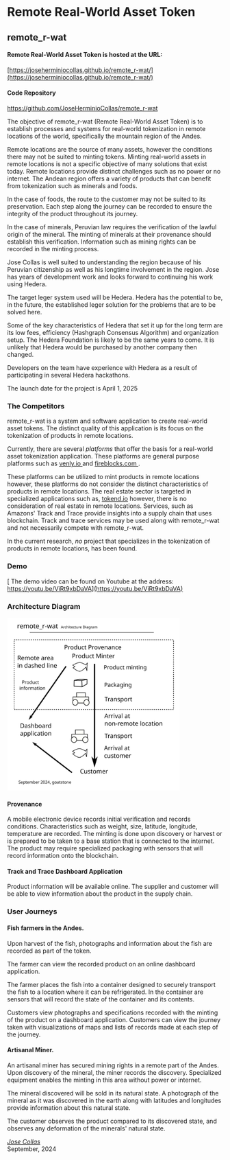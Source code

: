 <h1> Remote Real-World Asset Token</h1>

## remote_r-wat

#### Remote Real-World Asset Token is hosted at the URL:

[https://joseherminiocollas.github.io/remote_r-wat/](https://joseherminiocollas.github.io/remote_r-wat/)

#### Code Repository

<a href="https://github.com/JoseHerminioCollas/remote_r-wat">https://github.com/JoseHerminioCollas/remote_r-wat</a>

The objective of remote_r-wat (Remote Real-World Asset Token) is to establish processes and systems for real-world tokenization in remote locations of the world, specifically the mountain region of the Andes.

Remote locations are the source of many assets, however the conditions there may not be suited to minting tokens. Minting real-world assets in remote locations is not a specific objective of many solutions that exist today. Remote locations provide distinct challenges such as no power or no internet. The Andean region offers a variety of products that can benefit from tokenization such as minerals and foods.

In the case of foods, the route to the customer may not be suited to its preservation.
Each step along the journey can be recorded to ensure the integrity of the product throughout its journey.

In the case of minerals, Peruvian law requires the verification of the lawful origin of the mineral.
The minting of minerals at their provenance should establish this verification. Information such as mining rights can be recorded in the minting process.

Jose Collas is well suited to understanding the region because of his Peruvian citizenship as well as his longtime involvement in the region. Jose has years of development work and looks forward to continuing his work using Hedera.

The target leger system used will be Hedera. Hedera has the potential to be, in the future, the established leger solution for the problems that are to be solved here.

Some of the key characteristics of Hedera that set it up for the long term are its low fees, efficiency (Hashgraph Consensus Algorithm) and organization setup. The Hedera Foundation is likely to be the same years to come. It is unlikely that Hedera would be purchased by another company then changed. 

Developers on the team have experience with Hedera as a result of participating in several Hedera hackathons.

The launch date for the project is April 1, 2025

### The Competitors

remote_r-wat is a system and software application to create real-world asset tokens.
The distinct quality of this application is its focus on the tokenization of products in remote locations.

Currently, there are several <em>platforms</em> that offer the basis for a real-world asset tokenization application. These platforms are general purpose platforms such as <a href="https://www.venly.io"> venly.io </a> and <a href="https://www.fireblocks.com/"> fireblocks.com </a>.

These platforms can be utilized to mint products in remote locations however, these platforms do not consider the distinct characteristics of products in remote locations. The real estate sector is targeted in specialized applications such as, <a href="https://tokend.io">tokend.io</a> however, there is no consideration of real estate in remote locations. Services, such as Amazons' Track and Trace provide insights into a supply chain that uses blockchain. Track and trace services may be used along with  remote_r-wat and not necessarily compete with remote_r-wat. 

In the current research, <em>no</em> project that specializes in the tokenization of products in remote locations, has been found.

### Demo
[ The demo video can be found on Youtube at the address: https://youtu.be/ViRt9xbDaVA](https://youtu.be/ViRt9xbDaVA)


### Architecture Diagram
<img src="media/architecture_diagram.svg" style="max-width:80%; " />

#### Provenance

A mobile electronic device records initial verification and records conditions.
Characteristics such as weight, size, latitude, longitude, temperature are recorded. The minting is done upon discovery or harvest or is prepared to be taken to a base station that is connected to the internet. The product may require specialized packaging with sensors that will record information onto the blockchain.

#### Track and Trace Dashboard Application

Product information will be available online.
The supplier and customer will be able to view information about the product in the supply chain.

### User Journeys

#### Fish farmers in the Andes.

Upon harvest of the fish, photographs and information about the fish are recorded as part of the token.

The farmer can view the recorded product on an online dashboard application.

The farmer places the fish into a container designed to securely transport the fish to a location where it can be refrigerated. In the container are sensors that will record the state of the container and its contents.

Customers view photographs and specifications recorded with the minting of the product on a dashboard application. Customers can view the journey taken with visualizations of maps and lists of records made at each step of the journey.

#### Artisanal Miner.

An artisanal miner has secured mining rights in a remote part of the Andes.
Upon discovery of the mineral, the miner records the discovery. Specialized equipment enables the minting in this area without power or internet.

The mineral discovered will be sold in its natural state. A photograph of the mineral as it was discovered in the earth along with latitudes and longitudes provide information about this natural state. 

The customer observes the product compared to its discovered state, and observes any deformation of the minerals' natural state.

<address>
<a rel="author" href="https://github.com/JoseHerminioCollas">
Jose Collas
</a>
</address>
<time datetime="2024-09-05" title="September, 2024">September, 2024</time>
